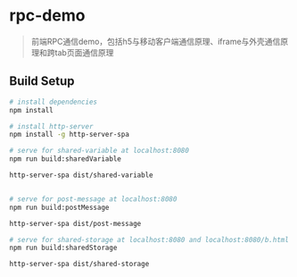 # rpc-demo

> 前端RPC通信demo，包括h5与移动客户端通信原理、iframe与外壳通信原理和跨tab页面通信原理

## Build Setup

``` bash
# install dependencies
npm install

# install http-server
npm install -g http-server-spa

# serve for shared-variable at localhost:8080
npm run build:sharedVariable

http-server-spa dist/shared-variable


# serve for post-message at localhost:8080
npm run build:postMessage

http-server-spa dist/post-message

# serve for shared-storage at localhost:8080 and localhost:8080/b.html
npm run build:sharedStorage

http-server-spa dist/shared-storage

```
